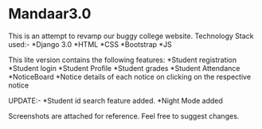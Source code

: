 # Mandaar3.0
This is an attempt to revamp our buggy college website.
Technology Stack used:-
*Django 3.0
*HTML 
*CSS
*Bootstrap
*JS

This lite version contains the following features:
*Student registration
*Student login
*Student Profile
*Student grades
*Student Attendance
*NoticeBoard
*Notice details of each notice on clicking on the respective notice

UPDATE:-
*Student id search feature added.
*Night Mode added

Screenshots are attached for reference.
Feel free to suggest changes.
